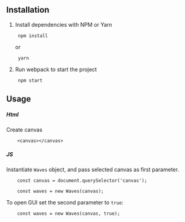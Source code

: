 ## Installation

1. Install dependencies with NPM or Yarn

        npm install
    or
    
        yarn
        

2. Run webpack to start the project

        npm start

## Usage

##### Html
Create canvas

        <canvas></canvas>
        
##### JS
Instantiate `Waves` object, and pass selected canvas as first parameter.

        const canvas = document.querySelector('canvas');
        
        const waves = new Waves(canvas);
        
To open GUI set the second parameter to `true`:

        const waves = new Waves(canvas, true);
        


